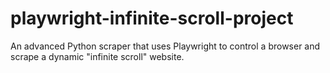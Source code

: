 # playwright-infinite-scroll-project
An advanced Python scraper that uses Playwright to control a browser and scrape a dynamic "infinite scroll" website.
